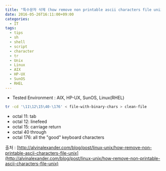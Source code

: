 ```yaml
---
title: "특수문자 삭제 (how remove non printable ascii characters file unix)"
date: 2016-05-26T16:11:00+09:00
categories:
  - IT
tags:
  - tips
  - sh
  - shell
  - script
  - character
  - tr
  - Unix
  - Linux
  - AIX
  - HP-UX
  - SunOS
  - RHEL
---
```


- Tested Environment : AIX, HP-UX, SunOS, Linux(RHEL)

```sh
tr -cd '\11\12\15\40-\176' < file-with-binary-chars > clean-file
```

- octal 11: tab 
- octal 12: linefeed 
- octal 15: carriage return 
- octal 40 through 
- octal 176: all the "good" keyboard characters 

출처 : [http://alvinalexander.com/blog/post/linux-unix/how-remove-non-printable-ascii-characters-file-unix](http://alvinalexander.com/blog/post/linux-unix/how-remove-non-printable-ascii-characters-file-unix)
